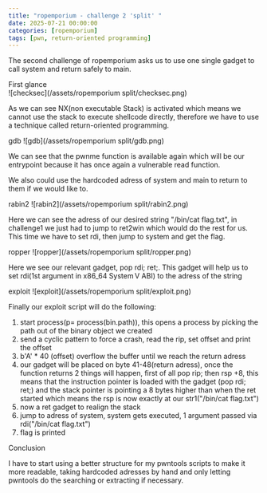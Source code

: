 ```yaml
---
title: "ropemporium - challenge 2 'split' "
date: 2025-07-21 00:00:00 
categories: [ropemporium]
tags: [pwn, return-oriented programming]
---
```


The second challenge of ropemporium asks us to use one single gadget to call system and return safely to main.

 First glance    
    ![checksec](/assets/ropemporium split/checksec.png)

As we can see NX(non executable Stack) is activated which means we cannot use the stack to execute shellcode directly, therefore we have to use a technique called return-oriented programming.

 gdb 
    ![gdb](/assets/ropemporium split/gdb.png)
   
We can see that the pwnme function is available again which will be our entrypoint because it has once again a vulnerable read function.

We also could use the hardcoded adress of system and main to return to them if we would like to.

 rabin2
    ![rabin2](/assets/ropemporium split/rabin2.png)

Here we can see the adress of our desired string "/bin/cat flag.txt", in challenge1 we just had to  jump to ret2win which would do the rest for us. This time we have to set rdi, then jump to system and get the flag. 

 ropper
    ![ropper](/assets/ropemporium split/ropper.png)

Here we see our relevant gadget, pop rdi; ret;. This gadget will help us to set rdi(1st argument in x86_64 System V ABI) to the adress of the string 

 exploit
     ![exploit](/assets/ropemporium split/exploit.png)

Finally our exploit script will do the following:

1. start process(p= process(bin.path)), this opens a process by picking the path out of the binary object we created
2. send a cyclic pattern to force a crash, read the rip, set offset and print the offset
3. b'A' * 40 (offset) overflow the buffer until we reach the return adress
4. our gadget will be placed on byte 41-48(return adress), once the function returns 2 things will happen, first of all pop rip; then rsp +8, this means that the instruction pointer is loaded with the gadget (pop rdi; ret;) and the stack pointer is pointing a 8 bytes higher than when the ret started which means the rsp is now exactly at our str1("/bin/cat flag.txt")
5. now a ret gadget to realign the stack
6. jump to adress of system, system gets executed, 1 argument passed via rdi("/bin/cat flag.txt")
7. flag is printed


Conclusion

I have to start using a better structure for my pwntools scripts to make it more readable, taking hardcoded adresses by hand and only letting pwntools do the searching or extracting if necessary. 

